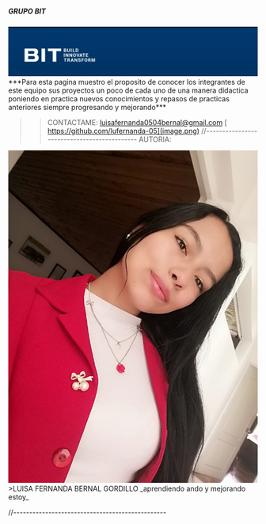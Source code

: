 ##### GRUPO BIT #######
<img src="./assets/logo.jpg" alt="logo equipo "/>
***Para esta pagina muestro el proposito de conocer los integrantes de este equipo sus proyectos un poco de cada uno de una manera didactica poniendo en practica nuevos conocimientos y repasos de practicas anteriores siempre progresando y mejorando***

>>CONTACTAME:
luisafernanda0504bernal@gmail.com
[ https://github.com/lufernanda-05](image.png)
//--------------------------------------------
AUTORIA:

<img src="./assets/autora.jpg" alt="autor"/>
>LUISA FERNANDA BERNAL GORDILLO
_aprendiendo ando y mejorando estoy_

//------------------------------------------------